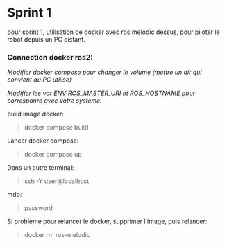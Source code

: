 # Sprint 1

pour sprint 1, utilisation de docker avec ros melodic dessus, pour piloter le robot depuis un PC distant.

### Connection docker ros2:

*Modifier docker compose pour changer le volume (mettre un dir qui convient au PC utilise)*

*Modifier les var ENV ROS_MASTER_URI et ROS_HOSTNAME pour corresponre avec votre systeme.*

build image docker:
>docker compose build

Lancer docker compose:
>docker compose up

Dans un autre terminal:
>ssh -Y user@localhost

mdp:
>password

Si probleme pour relancer le docker, supprimer l'image, puis relancer:
> docker rm ros-melodic

